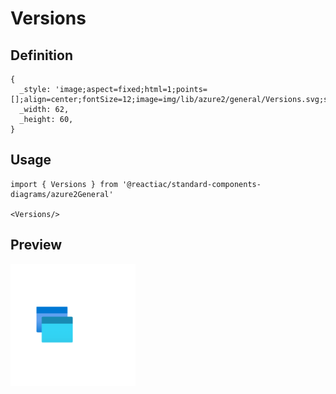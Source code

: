 # Versions

## Definition

```
{
  _style: 'image;aspect=fixed;html=1;points=[];align=center;fontSize=12;image=img/lib/azure2/general/Versions.svg;strokeColor=none;',
  _width: 62,
  _height: 60,
}
```

## Usage

```
import { Versions } from '@reactiac/standard-components-diagrams/azure2General'

<Versions/>
```

## Preview

<img src="./versions.png" width="200"/>
